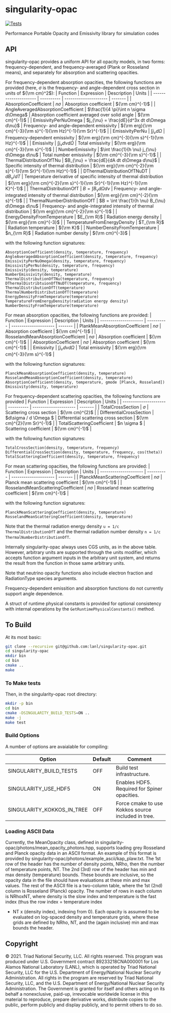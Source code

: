 singularity-opac
==

[![Tests](https://github.com/lanl/singularity-opac/actions/workflows/tests.yml/badge.svg)](https://github.com/lanl/singularity-opac/actions/workflows/tests.yml)

Performance Portable Opacity and Emissivity library for simulation codes

## API

singularity-opac provides a uniform API for all opacity models, in two forms: frequency-dependent, and frequency-averaged (Plank or Rosseland means), and separately for absorption and scattering opacities.

For frequency-dependent absorption opacities, the following functions are provided
(here, $\sigma$ is the frequency- and angle-dependent cross section in units of ${\rm cm}^2$):
| Function              | Expression | Description            | Units   |
| --------------------- | ---------- | ---------------------  | ------- |
| AbsorptionCoefficient | $n \sigma$ | Absorption coefficient | ${\rm cm}^{-1}$ |
| AngleAveragedAbsorptionCoefficient | $\frac{1}{4 \pi}\int n \sigma d\Omega$ | Absorption coefficient averaged over solid angle | ${\rm cm}^{-1}$ |
| EmissivityPerNuOmega | $j_{\nu} = \frac{dE}{d^3x dt d\Omega d\nu}$ | Frequency- and angle-dependent emissivity | ${\rm erg}{\rm cm}^{-3}{\rm s}^{-1}{\rm Hz}^{-1}{\rm Sr}^{-1}$ |
| EmissivityPerNu | $\int j_{\nu} d\Omega$  | Frequency-dependent emissivity | ${\rm erg}{\rm cm}^{-3}{\rm s}^{-1}{\rm Hz}^{-1}$ |
| Emissivity | $\int j_{\nu} d\nu d\Omega$  | Total emissivity | ${\rm erg}{\rm cm}^{-3}{\rm s}^{-1}$ |
| NumberEmissivity | $\int \frac{1}{h \nu} j_{\nu} d\Omega d\nu$ | Total number emissivity | ${\rm cm}^{-3}{\rm s}^{-1}$ |
| ThermalDistributionOfTNu | $B_{\nu} = \frac{dE}{dA dt d\Omega d\nu}$ | Specific intensity of thermal distribution | ${\rm erg}{\rm cm}^{-2}{\rm s}^{-1}{\rm Sr}^{-1}{\rm Hz}^{-1}$ |
| DThermalDistributionOfTNuDT | $dB_{\nu}/dT$ | Temperature derivative of specific intensity of thermal distribution | ${\rm erg}{\rm cm}^{-2}{\rm s}^{-1}{\rm Sr}^{-1}{\rm Hz}^{-1}{\rm K}^{-1}$ |
| ThermalDistributionOfT | $B = \int B_{\nu} d\Omega d\nu$ | Frequency- and angle-integrated intensity of thermal distribution | ${\rm erg}{\rm cm}^{-2}{\rm s}^{-1}$ |
| ThermalNumberDistributionOfT | $B = \int \frac{1}{h \nu} B_{\nu} d\Omega d\nu$ | Frequency- and angle-integrated intensity of thermal distribution | ${\rm erg}{\rm cm}^{-2}{\rm s}^{-1}$ |
| EnergyDensityFromTemperature | $E_{\rm R}$ | Radiation energy density | ${\rm erg}{\rm cm}^{-3}$ |
| TemperatureFromEnergyDensity | $T_{\rm R}$ | Radiation temperature | ${\rm K}$ |
| NumberDensityFromTemperature | $n_{\rm R}$ | Radiation number density | ${\rm cm}^{-3}$ |

with the following function signatures:

    AbsorptionCoefficient(density, temperature, frequency)
    AngleAveragedAbsorptionCoefficient(density, temperature, frequency)
    EmissivityPerNuOmega(density, temperature, frequency)
    EmissivityPerNu(density, temperature, frequency)
    Emissivity(density, temperature)
    NumberEmissivity(density, temperature)
    ThermalDistributionOfTNu(temperature, frequency)
    DThermalDistribtuionOfTNuDT(temperature, frequency)
    ThermalDistributionOfT(temperature)
    ThermalNumberDistributionOfT(temperature)
    EnergyDensityFromTemperature(temperature)
    TemperatureFromEnergyDensity(radiation energy density)
    NumberDensityFromTemperature(temperature)

For mean absorption opacities, the following functions are provided:
| Function              | Expression | Description            | Units   |
| --------------------- | ---------- | ---------------------  | ------- |
| PlankMeanAbsorptionCoefficient | $n \sigma$ | Absorption coefficient | ${\rm cm}^{-1}$ |
| RosselandMeanAbsorptionCoefficient | $n \sigma$ | Absorption coefficient | ${\rm cm}^{-1}$ |
| AbsorptionCoefficient | $n \sigma$ | Absorption coefficient | ${\rm cm}^{-1}$ |
| Emissivity | $\int j_{\nu} d\nu d\Omega$  | Total emissivity | ${\rm erg}{\rm cm}^{-3}{\rm s}^{-1}$ |

with the following function signatures:

    PlanckMeanAbsorptionCoefficient(density, temperature)
    RosselandMeanAbsorptionCoefficient(density, temperature)
    AbsorptionCoefficient(density, temperature, gmode [Planck, Rosseland])
    Emissivity(density, temperature)

For frequency-dependent scattering opacities, the following functions are provided
| Function              | Expression | Description            | Units   |
| --------------------- | ---------- | ---------------------  | ------- |
| TotalCrossSection | $\sigma$ | Scattering cross section | ${\rm cm}^{2}$ |
| DifferentialCrossSection | $d\sigma / d \Omega $ | Differential scattering cross section | ${\rm cm}^{2}{\rm Sr}^{-1}$ |
| TotalScatteringCoefficient | $n \sigma $ | Scattering coefficient | ${\rm cm}^{-1}$ |

with the following function signatures:

    TotalCrossSection(density, temperature, frequency)
    DifferentialCrossSection(density, temperature, frequency, cos(theta))
    TotalScatteringCoefficient(density, temperature, frequency)

For mean scattering opacities, the following functions are provided:
| Function              | Expression | Description            | Units   |
| --------------------- | ---------- | ---------------------  | ------- |
| PlanckMeanScatteringCoefficient | $n \sigma$ | Planck mean scattering coefficient | ${\rm cm}^{-1}$ |
| RosselandMeanScatteringCoefficient | $n \sigma$ | Rosseland mean scattering coefficient | ${\rm cm}^{-1}$ |

with the following function signatures:

    PlanckMeanScatteringCoefficient(density, temperature)
    RosselandMeanScatteringCoefficient(density, temperature)

Note that the thermal radiation energy density `u = 1/c ThermalDistributionOfT` and the thermal radiation number density `n = 1/c ThermalNumberDistributionOfT`.

Internally singularity-opac always uses CGS units, as in the above table. However, arbitrary units are supported through the units modifier, which accepts
function argument inputs in the arbitrary unit system, and returns the result from the function in those same arbitrary units.

Note that neutrino opacity functions also include electron fraction and RadiationType species arguments.

Frequency-dependent emissition and absorption functions do not currently support angle dependence.

A struct of runtime physical constants is provided for optional consistency with internal operations by the
`GetRuntimePhysicalConstants()` method.

## To Build

At its most basic:
```bash
git clone --recursive git@github.com:lanl/singularity-opac.git
cd singularity-opac
mkdir bin
cd bin
cmake ..
make
```

### To Make tests

Then, in the singularity-opac root directory:
```bash
mkdir -p bin
cd bin
cmake -DSINGULARITY_BUILD_TESTS=ON ..
make -j
make test
```

### Build Options

A number of options are avaialable for compiling:

| Option                            | Default | Comment                                                                              |
| --------------------------------- | ------- | ------------------------------------------------------------------------------------ |
| SINGULARITY_BUILD_TESTS           | OFF     | Build test infrastructure.                                                           |
| SINGULARITY_USE_HDF5              | ON      | Enables HDF5. Required for Spiner opacities.                                         |
| SINGULARITY_KOKKOS_IN_TREE        | OFF     | Force cmake to use Kokkos source included in tree.                                   |

### Loading ASCII Data

Currently, the MeanOpacity class, defined in singularity-opac/photons/mean_opacity_photons.hpp, supports
loading grey Rosseland and Planck opacity data in an ASCII format.  An example of this format is
provided by singularity-opac/photons/example_ascii/kap_plaw.txt.  The 1st row of the header has the
number of density points, NRho, then the number of temperature points, NT.  The 2nd (3rd) row of the header
has min and max density (temperature) bounds.  These bounds are inclusive, so the opacity data in the file
should have evaluations at these min and max values.  The rest of the ASCII file is a two-column table, where
the 1st (2nd) column is Rosseland (Planck) opacity.  The number of rows in each column is NRhoxNT, where
density is the slow index and temperature is the fast index (thus the row index = temperature index
+ NT x (density index), indexing from 0).  Each opacity is assumed to be evaluated on log-spaced
density and temperature grids, where these grids are defined by NRho, NT, and the (again inclusive) min and
max bounds the header.

## Copyright

© 2021. Triad National Security, LLC. All rights reserved.  This
program was produced under U.S. Government contract 89233218CNA000001
for Los Alamos National Laboratory (LANL), which is operated by Triad
National Security, LLC for the U.S.  Department of Energy/National
Nuclear Security Administration. All rights in the program are
reserved by Triad National Security, LLC, and the U.S. Department of
Energy/National Nuclear Security Administration. The Government is
granted for itself and others acting on its behalf a nonexclusive,
paid-up, irrevocable worldwide license in this material to reproduce,
prepare derivative works, distribute copies to the public, perform
publicly and display publicly, and to permit others to do so.
